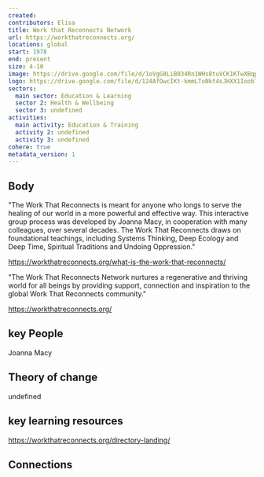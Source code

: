 ```yaml
---
created:
contributors: Elisa
title: Work that Reconnects Network
url: https://workthatreconnects.org/
locations: global
start: 1978
end: present
size: 4-10
image: https://drive.google.com/file/d/1oVgG8LiB034Rn1WHs8tuVCK1KTwXBqpx/view?usp=drive_link
logo: https://drive.google.com/file/d/124AfOwcIKt-kmmLToNkt4sJHXX1Ioob7/view?usp=drive_link
sectors:
  main sector: Education & Learning
  sector 2: Health & Wellbeing
  sector 3: undefined
activities: 
  main activity: Education & Training
  activity 2: undefined
  activity 3: undefined
cohere: true
metadata_version: 1
---
```



## Body

"The Work That Reconnects is meant for anyone who longs to serve the healing of our world in a more powerful and effective way. This interactive group process was developed by Joanna Macy, in cooperation with many colleagues, over several decades. The Work That Reconnects draws on foundational teachings, including Systems Thinking, Deep Ecology and Deep Time, Spiritual Traditions and Undoing Oppression."

https://workthatreconnects.org/what-is-the-work-that-reconnects/

"The Work That Reconnects Network nurtures a regenerative and thriving world for all beings by providing support, connection and inspiration to the global Work That Reconnects community."

https://workthatreconnects.org/

## key People

Joanna Macy

## Theory of change

undefined

## key learning resources

https://workthatreconnects.org/directory-landing/

## Connections



